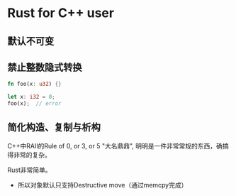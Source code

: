 
# Rust for C++ user

## 默认不可变

## 禁止整数隐式转换

```rust
fn foo(x: u32) {}

let x: i32 = 0;
foo(x);  // error
```

## 简化构造、复制与析构

C++中RAII的Rule of 0, or 3, or 5 "大名鼎鼎", 明明是一件非常常规的东西，确搞得非常的复杂。 

Rust非常简单。

- 所以对象默认只支持Destructive move（通过memcpy完成）


